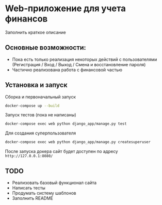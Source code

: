 # Web-приложение для учета финансов
Заполнить краткое описание

## Основные возможности:
- Пока есть только реализация некоторых действий с пользователями (Регистрация / Вход / Выход / Смена и восстановление пароля)
- Частично реализована работа с финансовой частью

## Установка и запуск
Сборка и первоначальный запуск
```sh
docker-compose up --build
```

Запуск тестов (пока не написаны)
```sh
docker-compose exec web python django_app/manage.py test
```

Для создания суперпользователя
```sh
docker-compose exec web python django_app/manage.py createsuperuser
```

После запуска докера сайт будет доступен по адресу `http://127.0.0.1:8080/`

## TODO
- Реализовать базовый функционал сайта
- Написать тесты
- Продумать систему шаблонов
- Заполнить README
